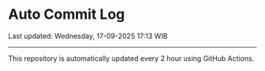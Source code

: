 # Auto Commit Log

Last updated: Wednesday, 17-09-2025 17:13 WIB

---

This repository is automatically updated every 2 hour using GitHub Actions.
